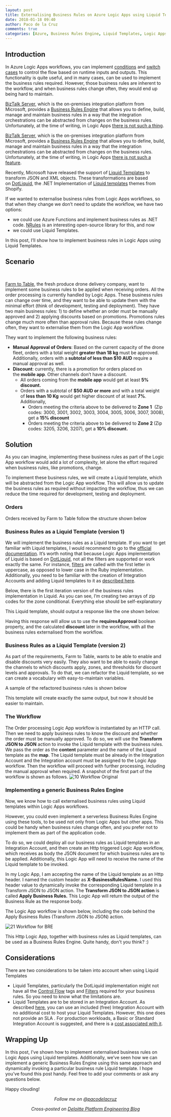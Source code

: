 ```yaml
---
layout: post
title: Externalising Business Rules on Azure Logic Apps using Liquid Templates
date: 2018-01-18 09:40
author: Paco de la Cruz
comments: true
categories: [Azure, Business Rules Engine, Liquid Templates, Logic Apps]
---
```

<h2>Introduction</h2>
In Azure Logic Apps workflows, you can implement <a href="https://docs.microsoft.com/en-us/azure/logic-apps/logic-apps-use-logic-app-features#conditions-run-steps-only-after-meeting-a-condition">conditions</a> and <a href="https://docs.microsoft.com/en-us/azure/logic-apps/logic-apps-switch-case">switch cases</a> to control the flow based on runtime inputs and outputs. This functionality is quite useful, and in many cases, can be used to implement the business rules required. However, those business rules are inherent to the workflow, and when business rules change often, they would end up being hard to maintain.

<a href="https://www.microsoft.com/en-au/cloud-platform/biztalk">BizTalk Server</a>, which is the on-premises integration platform from Microsoft, provides a <a href="https://docs.microsoft.com/en-us/biztalk/core/business-rules-engine">Business Rules Engine</a> that allows you to define, build, manage and maintain business rules in a way that the integration orchestrations can be abstracted from changes on the business rules. Unfortunately, at the time of writing, in Logic Apps <a href="https://feedback.azure.com/forums/287593-logic-apps/suggestions/16520170-business-rule-engine-bre">there is not such a thing</a>.

<a href="https://www.microsoft.com/en-au/cloud-platform/biztalk">BizTalk Server</a>, which is the on-premises integration platform from Microsoft, provides a <a href="https://docs.microsoft.com/en-us/biztalk/core/business-rules-engine">Business Rules Engine</a> that allows you to define, build, manage and maintain business rules in a way that the integration orchestrations can be abstracted from changes on the business rules. Unfortunately, at the time of writing, in Logic Apps <a href="https://feedback.azure.com/forums/287593-logic-apps/suggestions/16520170-business-rule-engine-bre">there is not such a feature</a>.

Recently, Microsoft have released the support of <a href="https://docs.microsoft.com/en-us/azure/logic-apps/logic-apps-enterprise-integration-liquid-transform">Liquid Templates</a> to transform JSON and XML objects. These transformations are based on <a href="http://dotliquidmarkup.org/">DotLiquid</a>, the .NET Implementation of <a href="https://help.shopify.com/themes/liquid">Liquid templates</a> themes from Shopify.

If we wanted to externalise business rules from Logic Apps workflows, so that when they change we don’t need to update the workflow, we have two options:
<ul>
	<li>we could use Azure Functions and implement business rules as .NET code. <a href="https://github.com/NRules/NRules/wiki/Getting-Started">NRules</a> is an interesting open-source library for this, and now</li>
	<li>we could use Liquid Templates.</li>
</ul>
In this post, I’ll show how to implement business rules in Logic Apps using Liquid Templates.
<h2>Scenario</h2>
&nbsp;

<a href="https://pacodelacruzag.wordpress.com/2017/07/17/correlation-identifier-pattern-on-logic-apps/">Farm to Table</a>, the fresh produce drone delivery company, want to implement some business rules to be applied when receiving orders. All the order processing is currently handled by Logic Apps. These business rules can change over time, and they want to be able to update them with the minimal effort (think of development, testing and deployment). They have two main business rules: 1) to define whether an order must be manually approved and 2) applying discounts based on promotions. Promotions rules change much more often than approval rules. Because these rules change often, they want to externalise them from the Logic App workflow.

They want to implement the following business rules:
<ul>
	<li><strong>Manual Approval of Orders</strong>: Based on the current capacity of the drone fleet, orders with a total weight <strong>greater than 18 kg</strong> must be approved. Additionally, orders with a<strong> subtotal of less than $10 AUD</strong> require a manual approval as well.</li>
	<li><strong>Discount</strong>: currently, there is a promotion for orders placed on the <strong>mobile app</strong>. Other channels don’t have a discount.
<ul>
	<li>All orders coming from the <strong>mobile app</strong> would get at least <strong>5% discount.</strong></li>
	<li>Orders with a subtotal of <strong>$50 AUD or more</strong> and with a total weight of <strong>less than 10 Kg</strong> would get higher discount of at least <strong>7%</strong>. Additionally,
<ul>
	<li>Orders meeting the criteria above to be delivered to <strong>Zone 1</strong>  (Zip codes: 3000, 3001, 3002, 3003, 3004, 3005, 3006, 3007, 3008), get a <strong>15% discount</strong></li>
	<li>Orders meeting the criteria above to be delivered to <strong>Zone 2 </strong>(Zip codes: 3205, 3206, 3207), get a <strong>10% discount.</strong></li>
</ul>
</li>
</ul>
</li>
</ul>
<h2>Solution</h2>
As you can imagine, implementing these business rules as part of the Logic App workflow would add a lot of complexity, let alone the effort required when business rules, like promotions, change.

To implement these business rules, we will create a Liquid template, which will be abstracted from the Logic App workflow. This will allow us to update the business rules as required without impacting the workflow, thus we can reduce the time required for development, testing and deployment.
<h3>Orders</h3>
Orders received by Farm to Table follow the structure shown below

<p/>
<script src="https://gist.github.com/pacodelacruz/0ac4504f4648ecf55db175eda5c8e291.js"></script>
<p/>

<h3>Business Rules as a Liquid Template (version 1)</h3>
We will implement the business rules as a Liquid template. If you want to get familiar with Liquid templates, I would recommend to go to the <a href="https://help.shopify.com/themes/liquid">official documentation</a>. It’s worth noting that because Logic Apps implementation of Liquid is based on <a href="http://dotliquidmarkup.org/">DotLiquid</a>, not all the filters are supported or work exactly the same. For instance, <a href="https://help.shopify.com/themes/liquid/filters">filters</a> are called with the first letter in uppercase, as opposed to lower case in the Ruby implementation. Additionally, you need to be familiar with the creation of Integration Accounts and adding Liquid templates to it as <a href="https://docs.microsoft.com/en-us/azure/logic-apps/logic-apps-enterprise-integration-liquid-transform">described here</a>.

Below, there is the first iteration version of the business rules implementation in Liquid. As you can see, I’m creating two arrays of zip codes for the zone conditional. Everything else should be self-explanatory

<p/>
<script src="https://gist.github.com/pacodelacruz/5c1cb1a12bf5b7270d9afb84609cdc9b.js"></script>
<p/>

This Liquid template, should output a response like the one shown below:

<p/>
<script src="https://gist.github.com/pacodelacruz/e2fba844aa939e9312531e352e7cfb5c.js"></script>
<p/>

Having this response will allow us to use the <strong>requiresApproval</strong> boolean property, and the calculated <strong>discount</strong> later in the workflow, with all the business rules externalised from the workflow.
<h3>Business Rules as a Liquid Template (version 2)</h3>
As part of the requirements, Farm to Table, wants to be able to enable and disable discounts very easily. They also want to be able to easily change the channels to which discounts apply, zones, and thresholds for discount levels and approvals. To do that, we can refactor the Liquid template, so we can create a vocabulary with easy-to-maintain variables.

A sample of the refactored business rules is shown below

<p/>
<script src="https://gist.github.com/pacodelacruz/4ea16535ad8ab1ca1d96d419659a3a04.js"></script>
<p/>

This template will create exactly the same output, but now it should be easier to maintain.
<h3>The Workflow</h3>
The Order processing Logic App workflow is instantiated by an HTTP call. Then we need to apply business rules to know the discount and whether the order must be manually approved. To do so, we will use the <strong>Transform JSON to JSON</strong> action to invoke the Liquid template with the business rules. We pass the order as the <strong>content</strong> parameter and the name of the Liquid template as the <strong>map</strong>. The Liquid template must be already in the Integration Account and the Integration account must be assigned to the Logic App workflow. Then the workflow will proceed with further processing, including the manual approval when required. A snapshot of the first part of the workflow is shown as follows.

<img class="alignnone size-full wp-image-1126" src="/assets/img/2018/01/10-workflow-original.png" alt="10 Workflow Original"/>
<h3>Implementing a generic Business Rules Engine</h3>
Now, we know how to call externalised business rules using Liquid templates within Logic Apps workflows.

However, you could even implement a serverless Business Rules Engine using these tools, to be used not only from Logic Apps but other apps. This could be handy when business rules change often, and you prefer not to implement them as part of the application code.

To do so, we could deploy all our business rules as Liquid templates in an Integration Account, and then create an Http triggered Logic App workflow, which receives as body the JSON document for which business rules are to be applied. Additionally, this Logic App will need to receive the name of the Liquid template to be invoked.

In my Logic App, I am accepting the name of the Liquid template as an Http header. I named the custom header as <strong>X-BusinessRulesName.</strong> I used this header value to dynamically invoke the corresponding Liquid template in a Transform JSON to JSON action. The <strong>Transform JSON to JSON action</strong> is called <strong>Apply Business Rules.</strong> This Logic App will return the output of the Business Rule as the response body.

The Logic App workflow is shown below, including the code behind the Apply Business Rules (Transform JSON to JSON) action.

<img class="alignnone size-full wp-image-1127" src="/assets/img/2018/01/21-workflow-for-bre.png" alt="21 Workflow for BRE" />

This Http Logic App, together with business rules as Liquid templates, can be used as a Business Rules Engine. Quite handy, don't you think? :)
<h2>Considerations</h2>
There are two considerations to be taken into account when using Liquid Templates
<ul>
	<li>Liquid Templates, particularly the DotLiquid implementation might not have all the <a href="https://help.shopify.com/themes/liquid/tags/control-flow-tags">Control Flow</a> tags and <a href="https://help.shopify.com/themes/liquid/filters">Filters</a> required for your business rules. So you need to know what the limitations are.</li>
	<li>Liquid Templates are to be stored in an Integration Account. As described <a href="https://docs.microsoft.com/en-us/azure/logic-apps/logic-apps-pricing#pricing">here</a>, you can use an included (free) Integration Account with no additional cost to host your Liquid Templates. However, this one does not provide an SLA . For production workloads, a Basic or Standard Integration Account is suggested, and there is a <a href="https://azure.microsoft.com/en-us/pricing/details/logic-apps/">cost associated with it</a>.</li>
</ul>
<h2>Wrapping Up</h2>
In this post, I’ve shown how to implement externalised business rules on Logic Apps using Liquid templates. Additionally, we’ve seen how we can implement a generic Business Rules Engine using this same approach and dynamically invoking a particular business rule Liquid template. I hope you’ve found this post handy. Feel free to add your comments or ask any questions below.

Happy clouding!
<p style="text-align:center;"><span style="font-style:italic;">Follow me on </span><a href="https://twitter.com/pacodelacruz"><span style="font-style:italic;">@pacodelacruz</span></a></p>
<p style="text-align:center;"><span style="font-style:italic;">Cross-posted on </span><a href="https://platform.deloitte.com.au/articles/author/paco-de-la-cruz"><span style="font-style:italic;">Deloitte Platform Engineering Blog</span></a></p>
